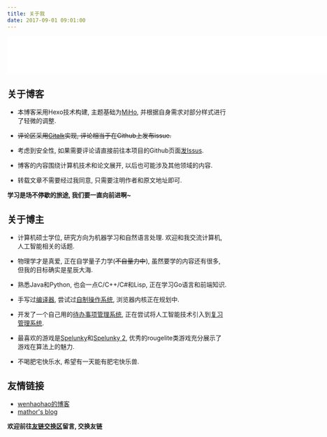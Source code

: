 ```yaml
---
title: 关于我
date: 2017-09-01 09:01:00
---
```


<iframe frameborder="no" border="0" marginwidth="0" marginheight="0" width=888 height=86 src="//music.163.com/outchain/player?type=2&id=492101540&auto=1&height=66"></iframe>

关于博客
-----------

- 本博客采用Hexo技术构建, 主题基础为[MiHo](https://github.com/wongminho/hexo-theme-miho), 并根据自身需求对部分样式进行了轻微的调整.

- ~~评论区采用[Gitalk](https://github.com/gitalk/gitalk)实现, 评论相当于在Github上发布issue.~~
- 考虑到安全性, 如果需要评论请直接前往本项目的Github页面[发Issus](https://github.com/LiZeC123/Blog/issues).

- 博客的内容围绕计算机技术和论文展开, 以后也可能涉及其他领域的内容.

- 转载文章不需要经过我同意, 只需要注明作者和原文地址即可.

**学习是场不停歇的旅途, 我们要一直向前进啊~**

关于博主
-----------

- 计算机硕士学位, 研究方向为机器学习和自然语言处理. 欢迎和我交流计算机, 人工智能相关的话题.

- 物理学才是真爱, 正在自学量子力学(~~不自量力中~~), 虽然要学的内容还有很多, 但我的目标确实是星辰大海.

- 熟悉Java和Python, 也会一点C/C++/C#和Lisp, 正在学习Go语言和前端知识.

- 手写过[编译器](https://github.com/LiZeC123/LSC), 尝试过[自制操作系统](https://github.com/LiZeC123/LOS), 浏览器内核正在规划中.

- 开发了一个自己用的[待办事项管理系统](https://github.com/LiZeC123/SmartTodo), 正在尝试将人工智能技术引入到[复习管理系统](https://github.com/LiZeC123/SmartReview).

- 最喜欢的游戏是[Spelunky](https://store.steampowered.com/app/239350/Spelunky/)和[Spelunky 2](https://store.steampowered.com/app/418530/Spelunky_2/), 优秀的rougelite类游戏充分展示了游戏在算法上的魅力.

- 不喝肥宅快乐水, 希望有一天能有肥宅快乐兽.


友情链接
------------

- [wenhaohao的博客](https://whh.plus/)
- [mathor's blog](https://wmathor.com/)

**欢迎前往[友链交换区](https://github.com/LiZeC123/Blog/issues/14)留言, 交换友链**